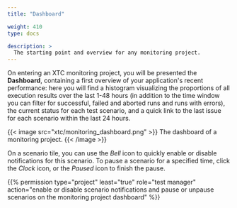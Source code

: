 ```yaml
---
title: "Dashboard"

weight: 410
type: docs

description: >
  The starting point and overview for any monitoring project.
---
```


On entering an XTC monitoring project, you will be presented the **Dashboard**, containing a first overview of your application's recent performance: here you will find a histogram visualizing the proportions of all execution results over the last 1-48 hours (in addition to the time window you can filter for successful, failed and aborted runs and runs with errors), the current status for each test scenario, and a quick link to the last issue for each scenario within the last 24 hours. 


{{< image src="xtc/monitoring_dashboard.png" >}}
The dashboard of a monitoring project.
{{< /image >}}

On a scenario tile, you can use the _Bell_ icon to quickly enable or disable notifications for this scenario. To pause a scenario for a specified time, click the _Clock_ icon, or the _Paused_ icon to finish the pause.

{{% permission type="project" least="true" role="test manager" action="enable or disable scenario notifications and pause or unpause scenarios on the monitoring project dashboard" %}}
